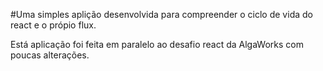 #Uma simples aplição desenvolvida para compreender o ciclo de vida do react e o própio flux.

Está aplicação foi feita em paralelo ao desafio react da AlgaWorks com poucas alterações.
